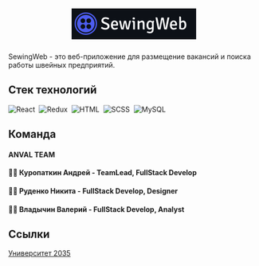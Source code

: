 <h1 align="center">
<img src='frontend/src/assets/Logo/logo.github.png'>
</h1>
SewingWeb - это веб-приложение для размещение вакансий и поиска работы швейных предприятий.

## Стек технологий


<img src="https://cdn.icon-icons.com/icons2/2415/PNG/512/react_original_wordmark_logo_icon_146375.png" title="React" alt="React" width="70" />&nbsp;
<img src="https://cdn.icon-icons.com/icons2/2415/PNG/512/redux_original_logo_icon_146365.png"  title="Redux" alt="Redux" width="70" />&nbsp;
<img src="https://cdn.icon-icons.com/icons2/2790/PNG/512/html_filetype_icon_177535.png"  title="HTML" alt="HTML" width="70" />&nbsp;
<img src="https://cdn.icon-icons.com/icons2/2107/PNG/512/file_type_scss_icon_130177.png"  title="SCSS" alt="SCSS" width="70" />&nbsp;
<img src="https://cdn.icon-icons.com/icons2/2415/PNG/512/mysql_original_wordmark_logo_icon_146417.png"  title="MySQL" alt="MySQL" width="70" />&nbsp;

## Команда
#### ANVAL TEAM
#### 👨‍💻 Куропаткин Андрей - TeamLead, FullStack Develop <br>
#### 👨‍💻 Руденко Никита - FullStack Develop, Designer <br>
#### 👨‍💻 Владычин Валерий - FullStack Develop, Analyst <br>

## Cсылки
[Университет 2035](https://pt.2035.university/project/websewing)
